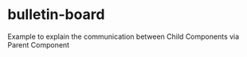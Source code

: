 # bulletin-board
Example to explain the communication between Child Components via Parent Component
